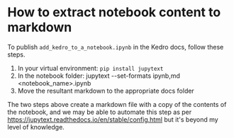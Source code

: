 # How to extract notebook content to markdown

To publish `add_kedro_to_a_notebook.ipynb` in the Kedro docs, follow these steps.

1. In your virtual environment: `pip install jupytext`
2. In the notebook folder: jupytext --set-formats ipynb,md <notebook_name>.ipynb
3. Move the resultant markdown to the appropriate docs folder


The two steps above create a markdown file with a copy of the contents of the notebook, and we may be able to automate this step as per https://jupytext.readthedocs.io/en/stable/config.html but it's beyond my level of knowledge.